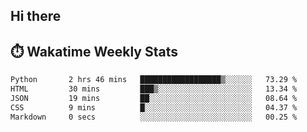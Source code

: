 ## Hi there


## ⏱️ Wakatime Weekly Stats

<!--START_SECTION:waka-->

```txt
Python       2 hrs 46 mins   ██████████████████▒░░░░░░   73.29 %
HTML         30 mins         ███▒░░░░░░░░░░░░░░░░░░░░░   13.34 %
JSON         19 mins         ██░░░░░░░░░░░░░░░░░░░░░░░   08.64 %
CSS          9 mins          █░░░░░░░░░░░░░░░░░░░░░░░░   04.37 %
Markdown     0 secs          ░░░░░░░░░░░░░░░░░░░░░░░░░   00.25 %
```

<!--END_SECTION:waka-->


<!--
**New-Obscurity/New-Obscurity** is a ✨ _special_ ✨ repository because its `README.md` (this file) appears on your GitHub profile.

Here are some ideas to get you started:

- 🔭 I’m currently working on ...
- 🌱 I’m currently learning ...
- 👯 I’m looking to collaborate on ...
- 🤔 I’m looking for help with ...
- 💬 Ask me about ...
- 📫 How to reach me: ...
- 😄 Pronouns: ...
- ⚡ Fun fact: ...
-->
